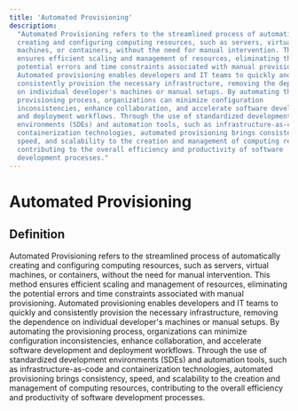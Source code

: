 ```yaml
---
title: 'Automated Provisioning'
description:
  "Automated Provisioning refers to the streamlined process of automatically
  creating and configuring computing resources, such as servers, virtual
  machines, or containers, without the need for manual intervention. This method
  ensures efficient scaling and management of resources, eliminating the
  potential errors and time constraints associated with manual provisioning.
  Automated provisioning enables developers and IT teams to quickly and
  consistently provision the necessary infrastructure, removing the dependence
  on individual developer's machines or manual setups. By automating the
  provisioning process, organizations can minimize configuration
  inconsistencies, enhance collaboration, and accelerate software development
  and deployment workflows. Through the use of standardized development
  environments (SDEs) and automation tools, such as infrastructure-as-code and
  containerization technologies, automated provisioning brings consistency,
  speed, and scalability to the creation and management of computing resources,
  contributing to the overall efficiency and productivity of software
  development processes."
---
```


# Automated Provisioning

## Definition

Automated Provisioning refers to the streamlined process of automatically
creating and configuring computing resources, such as servers, virtual machines,
or containers, without the need for manual intervention. This method ensures
efficient scaling and management of resources, eliminating the potential errors
and time constraints associated with manual provisioning. Automated provisioning
enables developers and IT teams to quickly and consistently provision the
necessary infrastructure, removing the dependence on individual developer's
machines or manual setups. By automating the provisioning process, organizations
can minimize configuration inconsistencies, enhance collaboration, and
accelerate software development and deployment workflows. Through the use of
standardized development environments (SDEs) and automation tools, such as
infrastructure-as-code and containerization technologies, automated provisioning
brings consistency, speed, and scalability to the creation and management of
computing resources, contributing to the overall efficiency and productivity of
software development processes.
